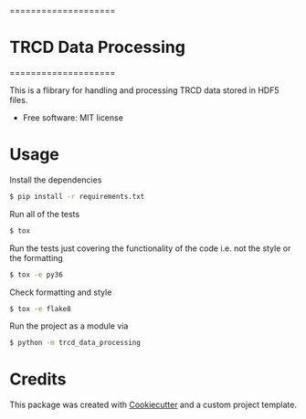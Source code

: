 ====================
# TRCD Data Processing
====================

This is a flibrary for handling and processing TRCD data stored in HDF5 files.


* Free software: MIT license


# Usage

Install the dependencies
```bash
$ pip install -r requirements.txt
```

Run all of the tests
```bash
$ tox
```

Run the tests just covering the functionality of the code i.e. not the style or the formatting
```bash
$ tox -e py36
```

Check formatting and style
```bash
$ tox -e flake8
```

Run the project as a module via
```bash
$ python -m trcd_data_processing
```

# Credits

This package was created with [Cookiecutter](https://github.com/audreyr/cookiecutter) and a custom project template.

